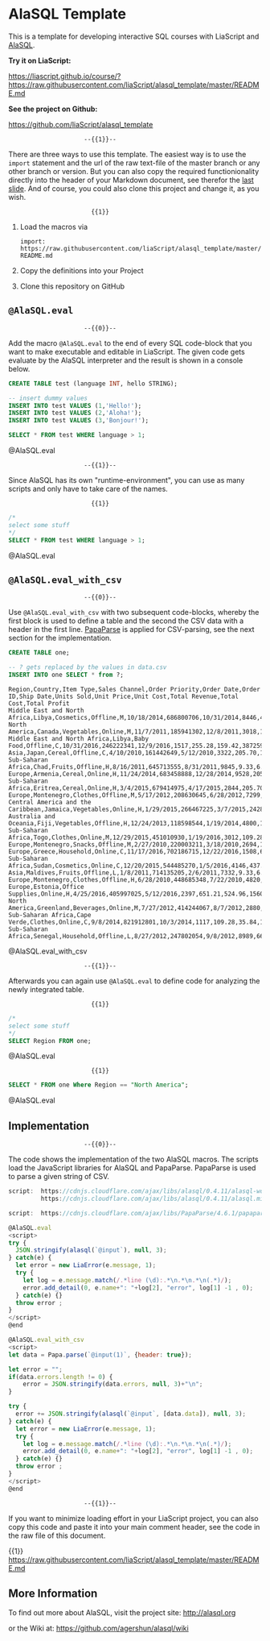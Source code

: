 <!--
author:   André Dietrich

email:    andre.dietrich@ovgu.de

version:  1.0.0

language: en

narrator: US English Female

comment:  Macros for execute SQL code snippets with AlaSQL.

script:   https://cdnjs.cloudflare.com/ajax/libs/alasql/0.4.11/alasql-worker.min.js
          https://cdnjs.cloudflare.com/ajax/libs/alasql/0.4.11/alasql.min.js


script:  https://cdnjs.cloudflare.com/ajax/libs/PapaParse/4.6.1/papaparse.min.js

@AlaSQL.eval
<script>
try {
  JSON.stringify(alasql(`@input`), null, 3);
} catch(e) {
  let error = new LiaError(e.message, 1);
  try {
    let log = e.message.match(/.*line (\d):.*\n.*\n.*\n(.*)/);
    error.add_detail(0, e.name+": "+log[2], "error", log[1] -1 , 0);
  } catch(e) {}
  throw error ;
}
</script>
@end


@AlaSQL.eval_with_csv
<script>
let data = Papa.parse(`@input(1)`, {header: true});

let error = "";
if(data.errors.length != 0) {
    error = JSON.stringify(data.errors, null, 3)+"\n";
}

try {
  error += JSON.stringify(alasql(`@input`, [data.data]), null, 3);
} catch(e) {
  let error = new LiaError(e.message, 1);
  try {
    let log = e.message.match(/.*line (\d):.*\n.*\n.*\n(.*)/);
    error.add_detail(0, e.name+": "+log[2], "error", log[1] -1 , 0);
  } catch(e) {}
  throw error ;
}
</script>
@end

-->

# AlaSQL Template

This is a template for developing interactive SQL courses with LiaScript and
[AlaSQL](http://alasql.org).

__Try it on LiaScript:__

https://liascript.github.io/course/?https://raw.githubusercontent.com/liaScript/alasql_template/master/README.md

__See the project on Github:__

https://github.com/liaScript/alasql_template


                         --{{1}}--
There are three ways to use this template. The easiest way is to use the
`import` statement and the url of the raw text-file of the master branch or any
other branch or version. But you can also copy the required functionionality
directly into the header of your Markdown document, see therefor the
[last slide](#4). And of course, you could also clone this project and change
it, as you wish.

                           {{1}}
1. Load the macros via

   `import: https://raw.githubusercontent.com/liaScript/alasql_template/master/README.md`

2. Copy the definitions into your Project

3. Clone this repository on GitHub


## `@AlaSQL.eval`

                         --{{0}}--
Add the macro `@AlaSQL.eval` to the end of every SQL code-block that you want to
make executable and editable in LiaScript. The given code gets evaluate by the
AlaSQL interpreter and the result is shown in a console below.


``` sql
CREATE TABLE test (language INT, hello STRING);

-- insert dummy values
INSERT INTO test VALUES (1,'Hello!');
INSERT INTO test VALUES (2,'Aloha!');
INSERT INTO test VALUES (3,'Bonjour!');

SELECT * FROM test WHERE language > 1;
```
@AlaSQL.eval


                         --{{1}}--
Since AlaSQL has its own "runtime-environment", you can use as many scripts and
only have to take care of the names.


                           {{1}}
``` sql
/*
select some stuff
*/
SELECT * FROM test WHERE language > 1;
```
@AlaSQL.eval


## `@AlaSQL.eval_with_csv`

                         --{{0}}--
Use `@AlaSQL.eval_with_csv` with two subsequent code-blocks, whereby the first
block is used to define a table and the second the CSV data with a header in the
first line. [PapaParse](https://www.papaparse.com) is applied for CSV-parsing,
see the next section for the implementation.

``` sql
CREATE TABLE one;

-- ? gets replaced by the values in data.csv
INSERT INTO one SELECT * from ?;
```
``` text -data.csv
Region,Country,Item Type,Sales Channel,Order Priority,Order Date,Order ID,Ship Date,Units Sold,Unit Price,Unit Cost,Total Revenue,Total Cost,Total Profit
Middle East and North Africa,Libya,Cosmetics,Offline,M,10/18/2014,686800706,10/31/2014,8446,437.20,263.33,3692591.20,2224085.18,1468506.02
North America,Canada,Vegetables,Online,M,11/7/2011,185941302,12/8/2011,3018,154.06,90.93,464953.08,274426.74,190526.34
Middle East and North Africa,Libya,Baby Food,Offline,C,10/31/2016,246222341,12/9/2016,1517,255.28,159.42,387259.76,241840.14,145419.62
Asia,Japan,Cereal,Offline,C,4/10/2010,161442649,5/12/2010,3322,205.70,117.11,683335.40,389039.42,294295.98
Sub-Saharan Africa,Chad,Fruits,Offline,H,8/16/2011,645713555,8/31/2011,9845,9.33,6.92,91853.85,68127.40,23726.45
Europe,Armenia,Cereal,Online,H,11/24/2014,683458888,12/28/2014,9528,205.70,117.11,1959909.60,1115824.08,844085.52
Sub-Saharan Africa,Eritrea,Cereal,Online,H,3/4/2015,679414975,4/17/2015,2844,205.70,117.11,585010.80,333060.84,251949.96
Europe,Montenegro,Clothes,Offline,M,5/17/2012,208630645,6/28/2012,7299,109.28,35.84,797634.72,261596.16,536038.56
Central America and the Caribbean,Jamaica,Vegetables,Online,H,1/29/2015,266467225,3/7/2015,2428,154.06,90.93,374057.68,220778.04,153279.64
Australia and Oceania,Fiji,Vegetables,Offline,H,12/24/2013,118598544,1/19/2014,4800,154.06,90.93,739488.00,436464.00,303024.00
Sub-Saharan Africa,Togo,Clothes,Online,M,12/29/2015,451010930,1/19/2016,3012,109.28,35.84,329151.36,107950.08,221201.28
Europe,Montenegro,Snacks,Offline,M,2/27/2010,220003211,3/18/2010,2694,152.58,97.44,411050.52,262503.36,148547.16
Europe,Greece,Household,Online,C,11/17/2016,702186715,12/22/2016,1508,668.27,502.54,1007751.16,757830.32,249920.84
Sub-Saharan Africa,Sudan,Cosmetics,Online,C,12/20/2015,544485270,1/5/2016,4146,437.20,263.33,1812631.20,1091766.18,720865.02
Asia,Maldives,Fruits,Offline,L,1/8/2011,714135205,2/6/2011,7332,9.33,6.92,68407.56,50737.44,17670.12
Europe,Montenegro,Clothes,Offline,H,6/28/2010,448685348,7/22/2010,4820,109.28,35.84,526729.60,172748.80,353980.80
Europe,Estonia,Office Supplies,Online,H,4/25/2016,405997025,5/12/2016,2397,651.21,524.96,1560950.37,1258329.12,302621.25
North America,Greenland,Beverages,Online,M,7/27/2012,414244067,8/7/2012,2880,47.45,31.79,136656.00,91555.20,45100.80
Sub-Saharan Africa,Cape Verde,Clothes,Online,C,9/8/2014,821912801,10/3/2014,1117,109.28,35.84,122065.76,40033.28,82032.48
Sub-Saharan Africa,Senegal,Household,Offline,L,8/27/2012,247802054,9/8/2012,8989,668.27,502.54,6007079.03,4517332.06,1489746.97
```
@AlaSQL.eval_with_csv


                         --{{1}}--
Afterwards you can again use `@AlaSQL.eval` to define code for analyzing the
newly integrated table.

                           {{1}}
``` sql
/*
select some stuff
*/
SELECT Region FROM one;
```
@AlaSQL.eval


                           {{1}}
``` sql
SELECT * FROM one Where Region == "North America";
```
@AlaSQL.eval


## Implementation

                         --{{0}}--
The code shows the implementation of the two AlaSQL macros. The scripts load the
JavaScript libraries for AlaSQL and PapaParse. PapaParse is used to parse a
given string of CSV.

``` js
script:  https://cdnjs.cloudflare.com/ajax/libs/alasql/0.4.11/alasql-worker.min.js
         https://cdnjs.cloudflare.com/ajax/libs/alasql/0.4.11/alasql.min.js

script:  https://cdnjs.cloudflare.com/ajax/libs/PapaParse/4.6.1/papaparse.min.js

@AlaSQL.eval
<script>
try {
  JSON.stringify(alasql(`@input`), null, 3);
} catch(e) {
  let error = new LiaError(e.message, 1);
  try {
    let log = e.message.match(/.*line (\d):.*\n.*\n.*\n(.*)/);
    error.add_detail(0, e.name+": "+log[2], "error", log[1] -1 , 0);
  } catch(e) {}
  throw error ;
}
</script>
@end

@AlaSQL.eval_with_csv
<script>
let data = Papa.parse(`@input(1)`, {header: true});

let error = "";
if(data.errors.length != 0) {
    error = JSON.stringify(data.errors, null, 3)+"\n";
}

try {
  error += JSON.stringify(alasql(`@input`, [data.data]), null, 3);
} catch(e) {
  let error = new LiaError(e.message, 1);
  try {
    let log = e.message.match(/.*line (\d):.*\n.*\n.*\n(.*)/);
    error.add_detail(0, e.name+": "+log[2], "error", log[1] -1 , 0);
  } catch(e) {}
  throw error ;
}
</script>
@end

```

                         --{{1}}--
If you want to minimize loading effort in your LiaScript project, you can also
copy this code and paste it into your main comment header, see the code in the
raw file of this document.

{{1}} https://raw.githubusercontent.com/liaScript/alasql_template/master/README.md


## More Information

To find out more about AlaSQL, visit the project site: http://alasql.org

or the Wiki at: https://github.com/agershun/alasql/wiki
